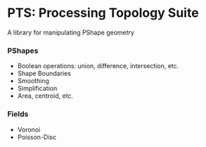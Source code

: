 # PTS: Processing Topology Suite

A library for manipulating PShape geometry

### PShapes

- Boolean operations: union, difference, intersection, etc.
- Shape Boundaries
- Smoothing
- Simplification
- Area, centroid, etc.

### Fields

- Voronoi
- Poisson-Disc
